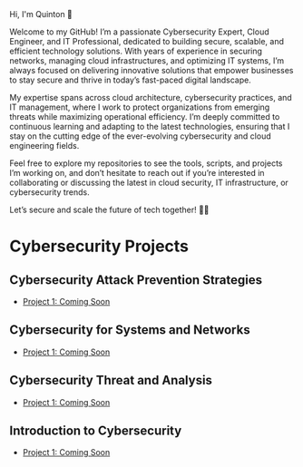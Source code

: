 <head>Hi, I'm Quinton 👋</head>

Welcome to my GitHub! I’m a passionate Cybersecurity Expert, Cloud Engineer, and IT Professional, dedicated to building secure, scalable, and efficient technology solutions. With years of experience in securing networks, managing cloud infrastructures, and optimizing IT systems, I’m always focused on delivering innovative solutions that empower businesses to stay secure and thrive in today’s fast-paced digital landscape.

My expertise spans across cloud architecture, cybersecurity practices, and IT management, where I work to protect organizations from emerging threats while maximizing operational efficiency. I’m deeply committed to continuous learning and adapting to the latest technologies, ensuring that I stay on the cutting edge of the ever-evolving cybersecurity and cloud engineering fields.

Feel free to explore my repositories to see the tools, scripts, and projects I’m working on, and don’t hesitate to reach out if you’re interested in collaborating or discussing the latest in cloud security, IT infrastructure, or cybersecurity trends.

Let’s secure and scale the future of tech together! 🔐🌐

# Cybersecurity Projects

## Cybersecurity Attack Prevention Strategies
- [Project 1: Coming Soon](https://github.com/your-username/project1)

## Cybersecurity for Systems and Networks
- [Project 1: Coming Soon](https://github.com/your-username/project4)

## Cybersecurity Threat and Analysis
- [Project 1: Coming Soon](https://github.com/your-username/project7)

## Introduction to Cybersecurity
- [Project 1: Coming Soon](https://github.com/your-username/project10)
